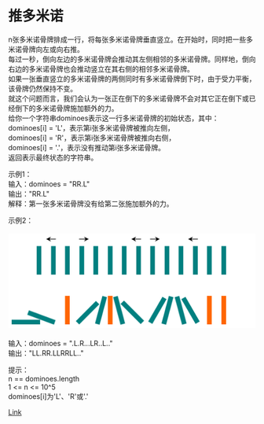 <h1>推多米诺</h1>

n张多米诺骨牌排成一行，将每张多米诺骨牌垂直竖立。在开始时，同时把一些多米诺骨牌向左或向右推。</br>
每过一秒，倒向左边的多米诺骨牌会推动其左侧相邻的多米诺骨牌。同样地，倒向右边的多米诺骨牌也会推动竖立在其右侧的相邻多米诺骨牌。</br>
如果一张垂直竖立的多米诺骨牌的两侧同时有多米诺骨牌倒下时，由于受力平衡，该骨牌仍然保持不变。</br>
就这个问题而言，我们会认为一张正在倒下的多米诺骨牌不会对其它正在倒下或已经倒下的多米诺骨牌施加额外的力。</br>
给你一个字符串dominoes表示这一行多米诺骨牌的初始状态，其中：</br>
dominoes[i] = 'L'，表示第i张多米诺骨牌被推向左侧，</br>
dominoes[i] = 'R'，表示第i张多米诺骨牌被推向右侧，</br>
dominoes[i] = '.'，表示没有推动第i张多米诺骨牌。</br>
返回表示最终状态的字符串。</br>

示例1：</br>
输入：dominoes = "RR.L"</br>
输出："RR.L"</br>
解释：第一张多米诺骨牌没有给第二张施加额外的力。</br>

示例2：</br>
</br>![](./image/1.png)</br></br>
输入：dominoes = ".L.R...LR..L.."</br>
输出："LL.RR.LLRRLL.."</br>

提示：</br>
n == dominoes.length</br>
1 <= n <= 10^5</br>
dominoes[i]为'L'、'R'或'.'</br>

[Link](https://leetcode-cn.com/problems/push-dominoes/)